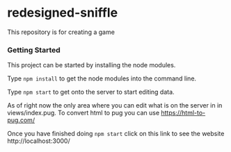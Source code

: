 # redesigned-sniffle
This repository is for creating a game

### Getting Started
This project can be started by installing the node modules.

Type `npm install` to get the node modules into the command line.

Type `npm start` to get onto the server to start editing data.

As of right now the only area where you can edit what is on the server in in views/index.pug. To convert html to pug you can use https://html-to-pug.com/

Once you have finished doing `npm start` click on this link to see the website http://localhost:3000/

